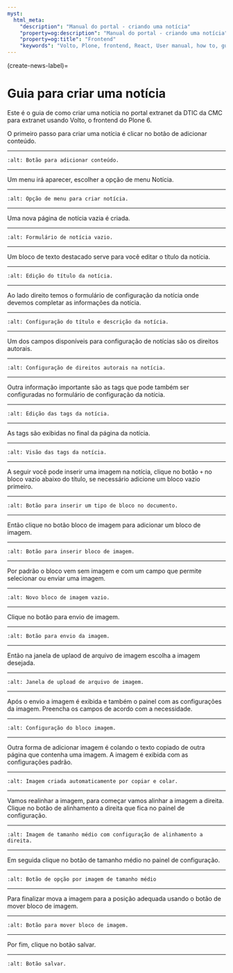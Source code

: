 ```yaml
---
myst:
  html_meta:
    "description": "Manual do portal - criando uma notícia"
    "property=og:description": "Manual do portal - criando uma notícia"
    "property=og:title": "Frontend"
    "keywords": "Volto, Plone, frontend, React, User manual, how to, guia como fazer"
---
```



(create-news-label)=

# Guia para criar uma notícia 

Este é o guia de como criar uma notícia no portal extranet da DTIC da CMC para extranet usando Volto, o frontend do Plone 6.

O primeiro passo para criar uma notícia é clicar no botão de adicionar conteúdo.

 ---

```{image} ./_static/create-news/add-content-button.png
:alt: Botão para adicionar conteúdo.
```

 ---

Um menu irá aparecer, escolher a opção de menu Notícia.

 ---

```{image} ./_static/create-news/create-news-button.png
:alt: Opção de menu para criar notícia.
```

 ---

Uma nova página de notícia vazia é criada.

 ---

```{image} ./_static/create-news/news-empty-form.png
:alt: Formulário de notícia vazio.
```

 ---

Um bloco de texto destacado serve para você editar o título da notícia.

 ---

```{image} ./_static/create-news/news-title-edit.png
:alt: Edição do título da notícia.
```

 ---

Ao lado direito temos o formulário de configuração da notícia onde devemos completar as informações da notícia. 

 ---

```{image} ./_static/create-news/news-title-description-configuration.png
:alt: Configuração do título e descrição da notícia.
```

 ---

Um dos campos disponíveis para configuração de notícias são os direitos autorais.

 ---

```{image} ./_static/create-news/news-rights-configuration.png
:alt: Configuração de direitos autorais na notícia.
```

 ---

Outra informação importante são as tags que pode também ser configuradas no formulário de configuração da notícia.

 ---

```{image} ./_static/create-news/news-tags-edit.png
:alt: Edição das tags da notícia.
```

 ---

As tags são exibidas no final da página da notícia.

 ---

```{image} ./_static/create-news/news-tags-display.png
:alt: Visão das tags da notícia.
```

 ---

A seguir você pode inserir uma imagem na notícia, clique no botão `+` no bloco vazio abaixo do título, se necessário adicione um bloco vazio primeiro.


 ---

```{image} ./_static/how-to/block-left-add-icon.png
:alt: Botão para inserir um tipo de bloco no documento.
```

 ---

Então clique no botão bloco de imagem para adicionar um bloco de imagem.

 ---

```{image} ./_static/create-news/image-block-button.png
:alt: Botão para inserir bloco de imagem.
```

 ---
 
 Por padrão o bloco vem sem imagem e com um campo que permite selecionar ou enviar uma imagem.

 ---

```{image} ./_static/create-news/image-block.png
:alt: Novo bloco de imagem vazio.
```

 ---

Clique no botão para envio de imagem.

 ---

```{image} ./_static/create-news/image-upload-button.png
:alt: Botão para envio da imagem.
```

 ---

Então na janela de uplaod de arquivo de imagem escolha a imagem desejada.

 ---

```{image} ./_static/create-news/image-file-upload.png
:alt: Janela de upload de arquivo de imagem.
```

 ---

Após o envio a imagem é exibida e também o painel com as configurações da imagem. Preencha os campos de acordo com a necessidade.

 ---

```{image} ./_static/create-news/image-properties.png
:alt: Configuração do bloco imagem.
```

 ---

Outra forma de adicionar imagem é colando o texto copiado de outra página que contenha uma imagem. A imagem é exibida com as configurações padrão.

 ---

```{image} ./_static/create-news/news-image-pasted.png
:alt: Imagem criada automaticamente por copiar e colar.
```

 ---

Vamos realinhar a imagem, para começar vamos alinhar a imagem a direita. Clique no botão de alinhamento a direita que fica no painel de configuração.

 ---

```{image} ./_static/create-news/news-image-medium-align-right-button.png
:alt: Imagem de tamanho médio com configuração de alinhamento a direita.
```

 ---

Em seguida clique no botão de tamanho médio no painel de configuração.

 ---

```{image} ./_static/create-news/news-image-medium-size-button.png
:alt: Botão de opção por imagem de tamanho médio 
```

 ---

Para finalizar mova a imagem para a posição adequada usando o botão de mover bloco de imagem.

 ---

```{image} ./_static/create-news/news-move-image-block.png
:alt: Botão para mover bloco de imagem.
```

 ---

Por fim, clique no botão salvar.

 ---

```{image} ./_static/create-news/news-save-button.png
:alt: Botão salvar.
```
